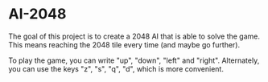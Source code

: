 # AI-2048

The goal of this project is to create a 2048 AI that is able to solve the game. This means reaching the 2048 tile every time (and maybe go further).

To play the game, you can write "up", "down", "left" and "right". Alternately, you can use the keys "z", "s", "q", "d", which is more convenient.